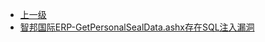 * [上一级](docs/wy876_poc/)
* [智邦国际ERP-GetPersonalSealData.ashx存在SQL注入漏洞](docs/wy876_poc/%E6%99%BA%E9%82%A6%E5%9B%BD%E9%99%85ERP/%E6%99%BA%E9%82%A6%E5%9B%BD%E9%99%85ERP-GetPersonalSealData.ashx%E5%AD%98%E5%9C%A8SQL%E6%B3%A8%E5%85%A5%E6%BC%8F%E6%B4%9E.md)

